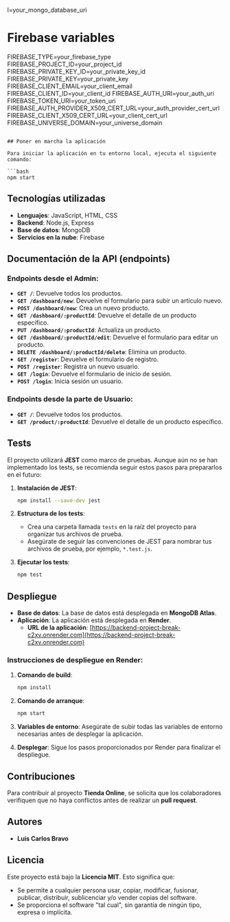 I=your_mongo_database_uri

# Firebase variables
FIREBASE_TYPE=your_firebase_type
FIREBASE_PROJECT_ID=your_project_id
FIREBASE_PRIVATE_KEY_ID=your_private_key_id
FIREBASE_PRIVATE_KEY=your_private_key
FIREBASE_CLIENT_EMAIL=your_client_email
FIREBASE_CLIENT_ID=your_client_id
FIREBASE_AUTH_URI=your_auth_uri
FIREBASE_TOKEN_URI=your_token_uri
FIREBASE_AUTH_PROVIDER_X509_CERT_URL=your_auth_provider_cert_url
FIREBASE_CLIENT_X509_CERT_URL=your_client_cert_url
FIREBASE_UNIVERSE_DOMAIN=your_universe_domain
```

## Poner en marcha la aplicación

Para iniciar la aplicación en tu entorno local, ejecuta el siguiente comando:

```bash
npm start
```

## Tecnologías utilizadas

- **Lenguajes**: JavaScript, HTML, CSS
- **Backend**: Node.js, Express
- **Base de datos**: MongoDB
- **Servicios en la nube**: Firebase

## Documentación de la API (endpoints)

### Endpoints desde el Admin:

- **`GET /`**: Devuelve todos los productos.
- **`GET /dashboard/new`**: Devuelve el formulario para subir un artículo nuevo.
- **`POST /dashboard/new`**: Crea un nuevo producto.
- **`GET /dashboard/:productId`**: Devuelve el detalle de un producto específico.
- **`PUT /dashboard/:productId`**: Actualiza un producto.
- **`GET /dashboard/:productId/edit`**: Devuelve el formulario para editar un producto.
- **`DELETE /dashboard/:productId/delete`**: Elimina un producto.
- **`GET /register`**: Devuelve el formulario de registro.
- **`POST /register`**: Registra un nuevo usuario.
- **`GET /login`**: Devuelve el formulario de inicio de sesión.
- **`POST /login`**: Inicia sesión un usuario.

### Endpoints desde la parte de Usuario:

- **`GET /`**: Devuelve todos los productos.
- **`GET /product/:productId`**: Devuelve el detalle de un producto específico.

## Tests

El proyecto utilizará **JEST** como marco de pruebas. Aunque aún no se han implementado los tests, se recomienda seguir estos pasos para prepararlos en el futuro:

1. **Instalación de JEST**:
   ```bash
   npm install --save-dev jest
   ```

2. **Estructura de los tests**:
   - Crea una carpeta llamada `tests` en la raíz del proyecto para organizar tus archivos de prueba.
   - Asegúrate de seguir las convenciones de JEST para nombrar tus archivos de prueba, por ejemplo, `*.test.js`.

3. **Ejecutar los tests**:
   ```bash
   npm test
   ```

## Despliegue

- **Base de datos**: La base de datos está desplegada en **MongoDB Atlas**.
- **Aplicación**: La aplicación está desplegada en **Render**.
  - **URL de la aplicación**: [https://backend-project-break-c2xv.onrender.com](https://backend-project-break-c2xv.onrender.com)

### Instrucciones de despliegue en Render:
1. **Comando de build**:
   ```bash
   npm install
   ```

2. **Comando de arranque**:
   ```bash
   npm start
   ```

3. **Variables de entorno**: Asegúrate de subir todas las variables de entorno necesarias antes de desplegar la aplicación.

4. **Desplegar**: Sigue los pasos proporcionados por Render para finalizar el despliegue.

## Contribuciones

Para contribuir al proyecto **Tienda Online**, se solicita que los colaboradores verifiquen que no haya conflictos antes de realizar un **pull request**.

## Autores

- **Luis Carlos Bravo**

## Licencia

Este proyecto está bajo la **Licencia MIT**. Esto significa que:

- Se permite a cualquier persona usar, copiar, modificar, fusionar, publicar, distribuir, sublicenciar y/o vender copias del software.
- Se proporciona el software "tal cual", sin garantía de ningún tipo, expresa o implícita.







